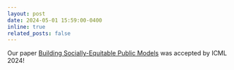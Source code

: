 ```yaml
---
layout: post
date: 2024-05-01 15:59:00-0400
inline: true
related_posts: false
---
```



Our paper [Building Socially-Equitable Public Models](https://arxiv.org/abs/2406.02790) was accepted by ICML 2024!

